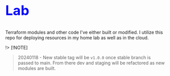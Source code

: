 # <span style="color: blue;"><h2>Lab </h2></span>



Terraform modules and other code I've either built or modified. I utilize this repo for deploying resources in my home lab as well as in the cloud.


!> [!NOTE]
> 20240118 -
New stable tag will  be `v1.0.0` once stable branch is passed to main. From there dev and staging will be refactored as new modules are built.


